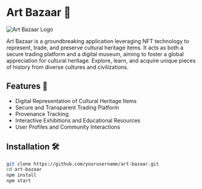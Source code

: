 # Art Bazaar 🎨

![Art Bazaar Logo](./public/images/logo.png)

Art Bazaar is a groundbreaking application leveraging NFT technology to represent, trade, and preserve cultural heritage items. It acts as both a secure trading platform and a digital museum, aiming to foster a global appreciation for cultural heritage. Explore, learn, and acquire unique pieces of history from diverse cultures and civilizations.

## Features 🌟
- Digital Representation of Cultural Heritage Items
- Secure and Transparent Trading Platform
- Provenance Tracking
- Interactive Exhibitions and Educational Resources
- User Profiles and Community Interactions

## Installation 🛠️
```sh
git clone https://github.com/yourusername/art-bazaar.git
cd art-bazaar
npm install
npm start
